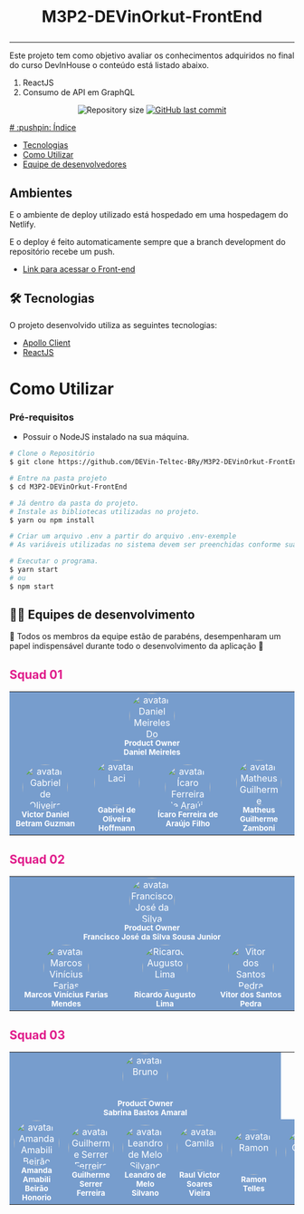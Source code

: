 <h1 align="center">
   <p>M3P2-DEVinOrkut-FrontEnd</p>
</h1>

---

Este projeto tem como objetivo avaliar os conhecimentos adquiridos no final do curso DevInHouse o conteúdo está listado abaixo.

1. ReactJS
2. Consumo de API em GraphQL

<p align="center">
  <img alt="Repository size" src="https://img.shields.io/github/languages/code-size/DEVin-Teltec-BRy/M3P2-DEVinOrkut-FrontEnd?color=0080000label=repo%20size">
  <a href="https://github.com/DEVin-Teltec-BRy/M3P2-DEVinOrkut-FrontEnd/commits/main">
    <img alt="GitHub last commit" src="https://img.shields.io/github/last-commit/DEVin-Teltec-BRy/M3P2-DEVinOrkut-FrontEnd?color=0080000">
</p>
# :pushpin: Índice

-   [Tecnologias](#tech)
-   [Como Utilizar](#settings)
-   [Equipe de desenvolvedores](#equipes)

<a id="tech"></a>

## Ambientes

E o ambiente de deploy utilizado está hospedado em uma hospedagem do Netlify.

E o deploy é feito automaticamente sempre que a branch development do repositório recebe um push.

-   [Link para acessar o Front-end](https://m3p2-devinorkut-frontend.netlify.app)

## 🛠 Tecnologias

O projeto desenvolvido utiliza as seguintes tecnologias:

-   [Apollo Client](https://www.apollographql.com/)
-   [ReactJS](https://pt-br.reactjs.org/)


<a id="settings"></a>

# Como Utilizar

### **Pré-requisitos**

-   Possuir o NodeJS instalado na sua máquina.

```bash
# Clone o Repositório
$ git clone https://github.com/DEVin-Teltec-BRy/M3P2-DEVinOrkut-FrontEnd.git
```

```bash
# Entre na pasta projeto
$ cd M3P2-DEVinOrkut-FrontEnd
```

```bash
# Já dentro da pasta do projeto.
# Instale as bibliotecas utilizadas no projeto.
$ yarn ou npm install
```

```bash
# Criar um arquivo .env a partir do arquivo .env-exemple
# As variáveis utilizadas no sistema devem ser preenchidas conforme suas configurações locais
```

```bash
# Executar o programa.
$ yarn start
# ou
$ npm start
```

## 👨‍💻 Equipes de desenvolvimento

<a id="equipes"></a>

💜 Todos os membros da equipe estão de parabéns, desempenharam um papel indispensável durante todo o desenvolvimento da aplicação 👏

<h2 style="color:#E01C8B">Squad 01</h2>

<table>
    <tr>
        <td colspan="4" align="center" style="background-color: #779DCD; color: white;">
         <img style="border-radius: 50%;" src="https://avatars.githubusercontent.com/meirelesdev" width="80px;" alt="avatar Daniel Meireles Do Nascimento"/><br />
         <sub><b>Product Owner</b></sub>
         <br/>
         <sub><b>Daniel Meireles</b></sub>
      </td>
    </tr>
   <tr style="background-color: #779DCD; color: white;">
      <td align="center">
         <img style="border-radius: 50%;" src="https://avatars.githubusercontent.com/VictorD19" width="80px;" alt="avatar Gabriel de Oliveira Hoffmann"/><br />
         <sub><b>Victor Daniel Betram Guzman</b></sub>
         <br/>
      </td>
      <td align="center">
         <img style="border-radius: 50%;" src="https://avatars.githubusercontent.com/Hoffmann16" width="80px;" alt="avatar Laci"/><br />
         <sub><b>Gabriel de Oliveira Hoffmann</b></sub>
         <br/>
      </td>
      <td align="center">
         <img style="border-radius: 50%;" src="https://avatars.githubusercontent.com/icarofilho" width="80px;" alt="avatar Ícaro Ferreira de Araújo Filho"/><br />
         <sub><b>Ícaro Ferreira de Araújo Filho</b></sub>
         <br/>
      </td>
      <td align="center">
         <img style="border-radius: 50%;" src="https://avatars.githubusercontent.com/mgzamboni" width="80px;" alt="avatar Matheus Guilherme Zamboni"/><br />
         <sub><b>Matheus Guilherme Zamboni</b></sub>
         <br/>
      </td>
   </tr>
</table>
<h2 style="color:#E01C8B">Squad 02</h2>
<table>
    <tr>
     <td colspan="3"align="center" style="background-color: #779DCD; color: white;">
         <img style="border-radius: 50%;" src="https://avatars.githubusercontent.com/chicodevbr" width="80px;" alt="avatar Francisco José da Silva Sousa Junior"/><br />
         <sub><b>Product Owner</b></sub>
         <br/>
         <sub><b>Francisco José da Silva Sousa Junior</b></sub>
         <br/>
      </td>
    </tr>
   <tr style="background-color: #779DCD; color: white;">
      <td align="center">
         <img style="border-radius: 50%;" src="https://avatars.githubusercontent.com/Marcos-Mendess" width="80px;" alt="avatar Marcos Vinícius Farias Mendes"/><br />
         <sub><b>Marcos Vinícius Farias Mendes</b></sub>
         <br/>
      </td>
      <td align="center">
         <img style="border-radius: 50%;" src="https://avatars.githubusercontent.com/RicardoAugusto1986" width="80px;" alt="Ricardo Augusto Lima"/><br />
         <sub><b>Ricardo Augusto Lima</b></sub>
         <br/>
      </td>
      <td align="center">
         <img style="border-radius: 50%;" src="https://avatars.githubusercontent.com/DevVitorPedra" width="80px;" alt="Vitor dos Santos Pedra"/><br />
         <sub><b>Vitor dos Santos Pedra</b></sub>
         <br/>
      </td>
   </tr>
</table>
<h2 style="color:#E01C8B">Squad 03</h2>
<table>
    <tr  style="background-color: #779DCD; color: white;">
        <td colspan="5" align="center">
         <img style="border-radius: 50%;" src="https://avatars.githubusercontent.com/sabrinamaral" width="80px;" alt="avatar Bruno"/><br />
         <sub><b>Product Owner</b></sub>
         <br/>
         <sub><b>Sabrina Bastos Amaral</b></sub>
         <br/>
      </td>
    </tr>
   <tr style="background-color: #779DCD; color: white;">
      <td align="center">
         <img style="border-radius: 50%;" src="https://avatars.githubusercontent.com/amandaamabili" width="80px;" alt="avatar Amanda Amabili Beirão Honorio"/><br />
         <sub><b>Amanda Amabili Beirão Honorio</b></sub>
         <br/>
      </td>
      <td align="center">
         <img style="border-radius: 50%;" src="https://avatars.githubusercontent.com/guicollab" width="80px;" alt="avatar Guilherme Serrer Ferreira"/><br />
         <sub><b>Guilherme Serrer Ferreira</b></sub>
         <br/>
      </td>
      <td align="center">
         <img style="border-radius: 50%;" src="https://avatars.githubusercontent.com/Lmsilvano" width="80px;" alt="avatar Leandro de Melo Silvano"/><br />
         <sub><b>Leandro de Melo Silvano</b></sub>
         <br/>
      </td>
      <td align="center">
         <img style="border-radius: 50%;" src="https://avatars.githubusercontent.com/raulvictorvieira" width="80px;" alt="avatar Camila"/><br />
         <sub><b>Raul Victor Soares Vieira</b></sub>
         <br/>
      </td>
      <td align="center">
         <img style="border-radius: 50%;" src="https://avatars.githubusercontent.com/rmyght" width="80px;" alt="avatar Ramon"/><br />
         <sub><b>Ramon Telles</b></sub>
         <br/>
      </td>	
       <td align="center">
         <img style="border-radius: 50%;" src="https://avatars.githubusercontent.com/claudiorhenns" width="80px;" alt="avatar Claudio"/><br />
         <sub><b>Claudio Rhenns</b></sub>
         <br/>
      </td>	
   </tr>
</table>
